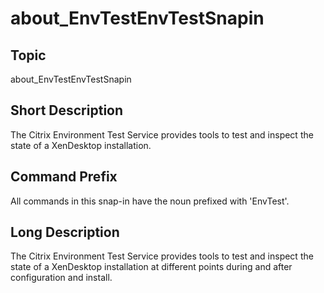 ﻿
# about\_EnvTestEnvTestSnapin

## Topic
about\_EnvTestEnvTestSnapin


## Short Description

The Citrix Environment Test Service provides tools to test and inspect the state of a XenDesktop installation.


## Command Prefix
All commands in this snap-in have the noun prefixed with 'EnvTest'.


## Long Description

The Citrix Environment Test Service provides tools to test and inspect the state of a XenDesktop installation at different points during and after configuration and install.


